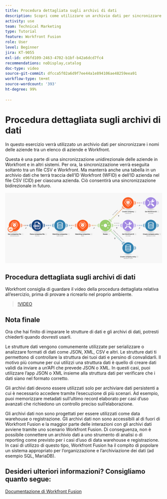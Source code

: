```yaml
---
title: Procedura dettagliata sugli archivi di dati
description: Scopri come utilizzare un archivio dati per sincronizzare i nomi delle società tra un elenco di aziende e Workfront utilizzando  [!DNL Adobe Workfront Fusion].
activity: use
team: Technical Marketing
type: Tutorial
feature: Workfront Fusion
role: User
level: Beginner
jira: KT-9055
exl-id: e96fd109-2463-4702-b1bf-b42a6dcd7fc4
recommendations: noDisplay,catalog
doc-type: video
source-git-commit: dfcca5f02a6d9f7ee44a1e894106ae48259eea91
workflow-type: tm+mt
source-wordcount: '393'
ht-degree: 99%

---
```


# Procedura dettagliata sugli archivi di dati

In questo esercizio verrà utilizzato un archivio dati per sincronizzare i nomi delle aziende tra un elenco di aziende e Workfront.

Questa è una parte di una sincronizzazione unidirezionale delle aziende in Workfront e in altri sistemi. Per ora, la sincronizzazione verrà eseguita soltanto tra un file CSV e Workfront. Ma manterrà anche una tabella in un archivio dati che terrà traccia dell’ID Workfront (WFID) e dell’ID azienda nel file CSV (CID) per ciascuna azienda. Ciò consentirà una sincronizzazione bidirezionale in futuro.

![Immagine di uno scenario Fusion](assets/data-structures-and-data-stores-2.png)

## Procedura dettagliata sugli archivi di dati

Workfront consiglia di guardare il video della procedura dettagliata relativa all’esercizio, prima di provare a ricrearlo nel proprio ambiente.

>[!VIDEO](https://video.tv.adobe.com/v/335296/?quality=12&learn=on&enablevpops)



## Nota finale

Ora che hai finito di imparare le strutture di dati e gli archivi di dati, potresti chiederti quando dovresti usarli.

Le strutture dati vengono comunemente utilizzate per serializzare o analizzare formati di dati come JSON, XML, CSV e altri. Le strutture dati ti permettono di controllare la struttura dei tuoi dati e persino di convalidarli. Il motivo più comune per cui utilizzi una struttura dati è quello di creare dati validi da inviare a un’API che prevede JSON o XML. In questi casi, puoi utilizzare l’app JSON o XML insieme alla struttura dati per verificare che i dati siano nel formato corretto.

Gli archivi dati devono essere utilizzati solo per archiviare dati persistenti a cui è necessario accedere tramite l’esecuzione di più scenari. Ad esempio, puoi memorizzare metadati sull’ultimo record elaborato per casi d’uso avanzati che richiedono un controllo preciso sull’elaborazione.

Gli archivi dati non sono progettati per essere utilizzati come data warehouse o registrazione. Gli archivi dati non sono accessibili al di fuori di Workfront Fusion e la maggior parte delle interazioni con gli archivi dati avviene tramite uno scenario Workfront Fusion. Di conseguenza, non è possibile connettere un archivio dati a uno strumento di analisi o di reporting come previsto per i casi d’uso di data warehouse e registrazione. In casi di utilizzo di questo tipo, Workfront Fusion ha il compito di popolare un sistema appropriato per l’organizzazione e l’archiviazione dei dati (ad esempio SQL, MariaDB).

## Desideri ulteriori informazioni? Consigliamo quanto segue:

[Documentazione di Workfront Fusion](https://experienceleague.adobe.com/en/docs/workfront-fusion/using/get-started-with-fusion/understand-workfront-fusion/workfront-fusion-overview)
